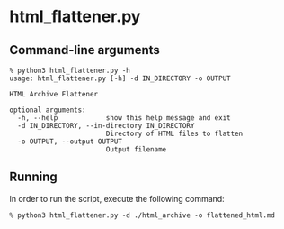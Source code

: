 # html_flattener.py

## Command-line arguments

```text
% python3 html_flattener.py -h                                                             
usage: html_flattener.py [-h] -d IN_DIRECTORY -o OUTPUT

HTML Archive Flattener

optional arguments:
  -h, --help            show this help message and exit
  -d IN_DIRECTORY, --in-directory IN_DIRECTORY
                        Directory of HTML files to flatten
  -o OUTPUT, --output OUTPUT
                        Output filename
```

## Running

In order to run the script, execute the following command:

```shell
% python3 html_flattener.py -d ./html_archive -o flattened_html.md
```
